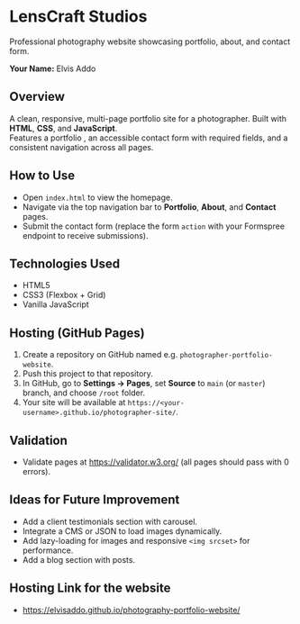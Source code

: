 # LensCraft Studios

Professional photography website showcasing portfolio, about, and contact form.

**Your Name:** Elvis Addo

## Overview
A clean, responsive, multi-page portfolio site for a photographer. Built with **HTML**, **CSS**, and **JavaScript**.  
Features a portfolio , an accessible contact form with required fields, and a consistent navigation across all pages.

## How to Use
- Open `index.html` to view the homepage.
- Navigate via the top navigation bar to **Portfolio**, **About**, and **Contact** pages.
- Submit the contact form (replace the form `action` with your Formspree endpoint to receive submissions).

## Technologies Used
- HTML5
- CSS3 (Flexbox + Grid)
- Vanilla JavaScript

## Hosting (GitHub Pages)
1. Create a repository on GitHub named e.g. `photographer-portfolio-website`.
2. Push this project to that repository.
3. In GitHub, go to **Settings → Pages**, set **Source** to `main` (or `master`) branch, and choose `/root` folder.
4. Your site will be available at `https://<your-username>.github.io/photographer-site/`.

## Validation
- Validate pages at https://validator.w3.org/ (all pages should pass with 0 errors).

## Ideas for Future Improvement
- Add a client testimonials section with carousel.
- Integrate a CMS or JSON to load images dynamically.
- Add lazy-loading for images and responsive `<img srcset>` for performance.
- Add a blog section with posts.

## Hosting Link for the website
- https://elvisaddo.github.io/photography-portfolio-website/